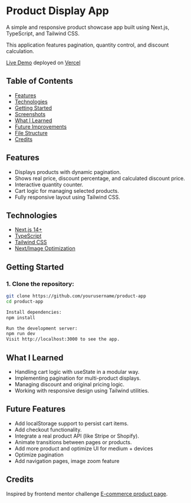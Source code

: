 # Product Display App

A simple and responsive product showcase app built using Next.js, TypeScript, and Tailwind CSS. 

This application features pagination, quantity control, and discount calculation.

[Live Demo](https://e-commerce-cart-lac.vercel.app/?name=Fall%20limited%20edition%20white%20Sneakers&quantity=0) deployed on [Vercel](https://vercel.com/)

## Table of Contents

- [Features](#features)
- [Technologies](#technologies)
- [Getting Started](#getting-started)
- [Screenshots](#screenshots)
- [What I Learned](#what-i-learned)
- [Future Improvements](#future-improvements)
- [File Structure](#file-structure)
- [Credits](#credits)

## Features

- Displays products with dynamic pagination.
- Shows real price, discount percentage, and calculated discount price.
- Interactive quantity counter.
- Cart logic for managing selected products.
- Fully responsive layout using Tailwind CSS.

## Technologies

- [Next.js 14+](https://nextjs.org/)
- [TypeScript](https://www.typescriptlang.org/)
- [Tailwind CSS](https://tailwindcss.com/)
- [Next/Image Optimization](https://nextjs.org/docs/pages/api-reference/components/image)

## Getting Started

### 1. Clone the repository:

```bash
git clone https://github.com/yourusername/product-app
cd product-app

Install dependencies:
npm install

Run the development server:
npm run dev
Visit http://localhost:3000 to see the app.
```

## What I Learned
- Handling cart logic with useState in a modular way.
- Implementing pagination for multi-product displays.
- Managing discount and original pricing logic.
- Working with responsive design using Tailwind utilities.

## Future Features

- Add localStorage support to persist cart items.
- Add checkout functionality.
- Integrate a real product API (like Stripe or Shopify).
- Animate transitions between pages or products.
- Add more product and optimize UI for medium + devices
- Optimize pagination 
- Add navigation pages, image zoom feature

##  Credits
Inspired by frontend mentor challenge [E-commerce product page](https://www.frontendmentor.io/solutions/ecommerce-product-page-z_I-TRCSk).

